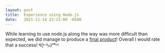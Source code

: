 ```yaml
---
layout: post
title:  Experience using Node.js
date:   2021-11-14 22:21:00 -0500
---
```


While learning to use node.js along the way was more difficult than expected, we did manage to produce a [final product](https://github.com/synkathairo/ruebook)! Overall I would rate that a success! ٩(•̤̀ᵕ•̤́๑)ᵒᵏᵎᵎᵎᵎ